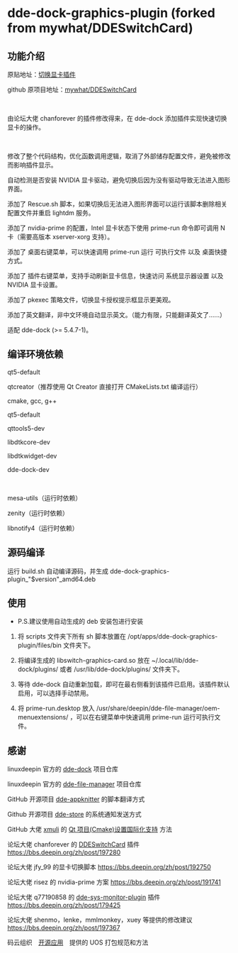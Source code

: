 # dde-dock-graphics-plugin (forked from mywhat/DDESwitchCard)

## 功能介绍

原贴地址：[切换显卡插件](https://bbs.deepin.org/zh/post/197280)

github 原项目地址：[mywhat/DDESwitchCard](https://github.com/mywhat/DDESwitchCard/)

<br/>

由论坛大佬 chanforever 的插件修改得来，在 dde-dock 添加插件实现快速切换显卡的操作。

<br/>

修改了整个代码结构，优化函数调用逻辑，取消了外部储存配置文件，避免被修改而影响插件显示。

自动检测是否安装 NVIDIA 显卡驱动，避免切换后因为没有驱动导致无法进入图形界面。

添加了 Rescue.sh 脚本，如果切换后无法进入图形界面可以运行该脚本删除相关配置文件并重启 lightdm 服务。

添加了 nvidia-prime 的配置，Intel 显卡状态下使用 prime-run 命令即可调用 N卡（需要高版本 xserver-xorg 支持）。

添加了 桌面右键菜单，可以快速调用 prime-run 运行 可执行文件 以及 桌面快捷方式。

添加了 插件右键菜单，支持手动刷新显卡信息，快速访问 系统显示器设置 以及 NVIDIA 显卡设置。

添加了 pkexec 策略文件，切换显卡授权提示框显示更美观。

添加了英文翻译，非中文环境自动显示英文。（能力有限，只能翻译英文了......）

适配 dde-dock (>= 5.4.7-1)。

## 编译环境依赖

qt5-default

qtcreator（推荐使用 Qt Creator 直接打开 CMakeLists.txt 编译运行）

cmake, gcc, g++

qt5-default

qttools5-dev

libdtkcore-dev

libdtkwidget-dev

dde-dock-dev

<br/>

mesa-utils（运行时依赖）

zenity（运行时依赖）

libnotify4（运行时依赖）

## 源码编译

运行 build.sh 自动编译源码，并生成 dde-dock-graphics-plugin_"$version"_amd64.deb

## 使用

* P.S.建议使用自动生成的 deb 安装包进行安装

1.  将 scripts 文件夹下所有 sh 脚本放置在 /opt/apps/dde-dock-graphics-plugin/files/bin 文件夹下。

2.  将编译生成的 libswitch-graphics-card.so 放在 ~/.local/lib/dde-dock/plugins/ 或者 /usr/lib/dde-dock/plugins/ 文件夹下。

3.  等待 dde-dock 自动重新加载，即可在最右侧看到该插件已启用。该插件默认启用，可以选择手动禁用。

4.  将 prime-run.desktop 放入 /usr/share/deepin/dde-file-manager/oem-menuextensions/ ，可以在右键菜单中快速调用 prime-run 运行可执行文件。

## 感谢

linuxdeepin 官方的 [dde-dock](https://github.com/linuxdeepin/dde-dock) 项目仓库

linuxdeepin 官方的 [dde-file-manager](https://github.com/linuxdeepin/dde-file-manager) 项目仓库

GitHub 开源项目 [dde-appknitter](https://github.com/Dziban-dev/dde-appknitter) 的脚本翻译方式

Github 开源项目 [dde-store](https://github.com/dekzi/dde-store) 的系统通知发送方式

GitHub 大佬 [xmuli](https://github.com/xmuli) 的 [Qt 项目(Cmake)设置国际化支持](https://ifmet.cn/posts/9644ed82/) 方法

论坛大佬 chanforever 的 [DDESwitchCard](https://github.com/mywhat/DDESwitchCard) 插件        https://bbs.deepin.org/zh/post/197280

论坛大佬 jfy_99 的显卡切换脚本     https://bbs.deepin.org/zh/post/192750

论坛大佬 risez 的 nvidia-prime 方案        https://bbs.deepin.org/zh/post/191741

论坛大佬 q77190858 的 [dde-sys-monitor-plugin](https://github.com/q77190858/dde-sys-monitor-plugin) 插件        https://bbs.deepin.org/zh/post/179425

论坛大佬 shenmo，lenke，mmlmonkey，xuey 等提供的修改建议       https://bbs.deepin.org/zh/post/197367

码云组织　[开源应用](https://gitee.com/deepin-opensource)　提供的 UOS 打包规范和方法

